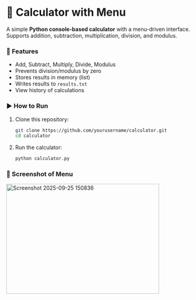 # 🧮 Calculator with Menu

A simple **Python console-based calculator** with a menu-driven interface.  
Supports addition, subtraction, multiplication, division, and modulus.  

### 🔧 Features
- Add, Subtract, Multiply, Divide, Modulus  
- Prevents division/modulus by zero  
- Stores results in memory (list)  
- Writes results to `results.txt`  
- View history of calculations  

### ▶️ How to Run
1. Clone this repository:
   ```bash
   git clone https://github.com/yourusername/calculator.git
   cd calculator
2. Run the calculator:
   ```bash
   python calculator.py

### 📸 Screenshot of Menu
<img width="404" height="290" alt="Screenshot 2025-09-25 150836" src="https://github.com/user-attachments/assets/06c67e1b-d6f9-484c-95db-e5440837f654" />
